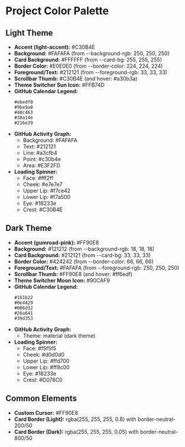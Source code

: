 # Project Color Palette

## Light Theme
- **Accent (light-accent):** #C30B4E
- **Background:** #FAFAFA (from --background-rgb: 250, 250, 250)
- **Card Background:** #FFFFFF (from --card-bg: 255, 255, 255)
- **Border Color:** #E0E0E0 (from --border-color: 224, 224, 224)
- **Foreground/Text:** #212121 (from --foreground-rgb: 33, 33, 33)
- **Scrollbar Thumb:** #C30B4E (and hover: #a30b3a)
- **Theme Switcher Sun Icon:** #FFB74D
- **GitHub Calendar Legend:**
  ```
  #ebedf0
  #9be9a8
  #40c463
  #30a14e
  #216e39
  ```
- **GitHub Activity Graph:**
  - Background: #FAFAFA
  - Text: #212121
  - Line: #a3cfb4
  - Point: #c30b4e
  - Area: #E3F2FD
- **Loading Spinner:**
  - Face: #fff2ff
  - Cheek: #e7e7e7
  - Upper Lip: #f7ce42
  - Lower Lip: #f7a500
  - Eye: #18233e
  - Crest: #C30B4E

## Dark Theme
- **Accent (gumroad-pink):** #FF90E8
- **Background:** #121212 (from --background-rgb: 18, 18, 18)
- **Card Background:** #212121 (from --card-bg: 33, 33, 33)
- **Border Color:** #424242 (from --border-color: 66, 66, 66)
- **Foreground/Text:** #FAFAFA (from --foreground-rgb: 250, 250, 250)
- **Scrollbar Thumb:** #FF90E8 (and hover: #ff6edf)
- **Theme Switcher Moon Icon:** #90CAF9
- **GitHub Calendar Legend:**
  ```
  #161b22
  #0e4429
  #006d32
  #26a641
  #39d353
  ```
- **GitHub Activity Graph:**
  - Theme: material (dark theme)
- **Loading Spinner:**
  - Face: #f5f5f5
  - Cheek: #d0d0d0
  - Upper Lip: #ffd700
  - Lower Lip: #ff8c00
  - Eye: #18233e
  - Crest: #D078C0

## Common Elements
- **Custom Cursor:** #FF90E8
- **Card Border (Light):** rgba(255, 255, 255, 0.8) with border-neutral-200/50
- **Card Border (Dark):** rgba(255, 255, 255, 0.05) with border-neutral-800/50
